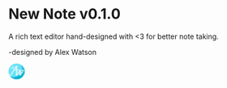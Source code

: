 # New Note v0.1.0

A rich text editor hand-designed with <3 for better note taking.

-designed by Alex Watson 

![](/img/InitialsLogoClipped32.png)